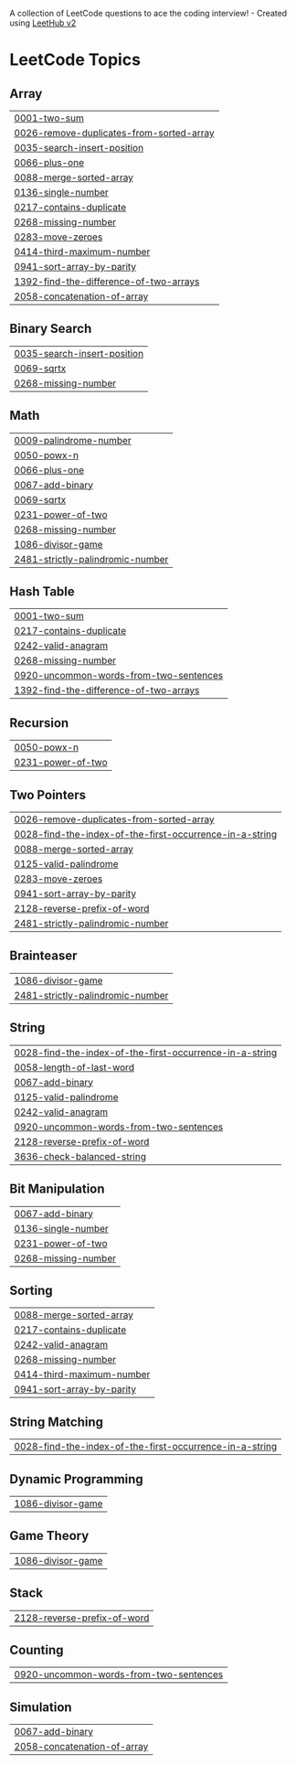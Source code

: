 A collection of LeetCode questions to ace the coding interview! - Created using [LeetHub v2](https://github.com/arunbhardwaj/LeetHub-2.0)
<!---LeetCode Topics Start-->
# LeetCode Topics
## Array
|  |
| ------- |
| [0001-two-sum](https://github.com/Fuhad-saneen-coder/leetcode/tree/master/0001-two-sum) |
| [0026-remove-duplicates-from-sorted-array](https://github.com/Fuhad-saneen-coder/leetcode/tree/master/0026-remove-duplicates-from-sorted-array) |
| [0035-search-insert-position](https://github.com/Fuhad-saneen-coder/leetcode/tree/master/0035-search-insert-position) |
| [0066-plus-one](https://github.com/Fuhad-saneen-coder/leetcode/tree/master/0066-plus-one) |
| [0088-merge-sorted-array](https://github.com/Fuhad-saneen-coder/leetcode/tree/master/0088-merge-sorted-array) |
| [0136-single-number](https://github.com/Fuhad-saneen-coder/leetcode/tree/master/0136-single-number) |
| [0217-contains-duplicate](https://github.com/Fuhad-saneen-coder/leetcode/tree/master/0217-contains-duplicate) |
| [0268-missing-number](https://github.com/Fuhad-saneen-coder/leetcode/tree/master/0268-missing-number) |
| [0283-move-zeroes](https://github.com/Fuhad-saneen-coder/leetcode/tree/master/0283-move-zeroes) |
| [0414-third-maximum-number](https://github.com/Fuhad-saneen-coder/leetcode/tree/master/0414-third-maximum-number) |
| [0941-sort-array-by-parity](https://github.com/Fuhad-saneen-coder/leetcode/tree/master/0941-sort-array-by-parity) |
| [1392-find-the-difference-of-two-arrays](https://github.com/Fuhad-saneen-coder/leetcode/tree/master/1392-find-the-difference-of-two-arrays) |
| [2058-concatenation-of-array](https://github.com/Fuhad-saneen-coder/leetcode/tree/master/2058-concatenation-of-array) |
## Binary Search
|  |
| ------- |
| [0035-search-insert-position](https://github.com/Fuhad-saneen-coder/leetcode/tree/master/0035-search-insert-position) |
| [0069-sqrtx](https://github.com/Fuhad-saneen-coder/leetcode/tree/master/0069-sqrtx) |
| [0268-missing-number](https://github.com/Fuhad-saneen-coder/leetcode/tree/master/0268-missing-number) |
## Math
|  |
| ------- |
| [0009-palindrome-number](https://github.com/Fuhad-saneen-coder/leetcode/tree/master/0009-palindrome-number) |
| [0050-powx-n](https://github.com/Fuhad-saneen-coder/leetcode/tree/master/0050-powx-n) |
| [0066-plus-one](https://github.com/Fuhad-saneen-coder/leetcode/tree/master/0066-plus-one) |
| [0067-add-binary](https://github.com/Fuhad-saneen-coder/leetcode/tree/master/0067-add-binary) |
| [0069-sqrtx](https://github.com/Fuhad-saneen-coder/leetcode/tree/master/0069-sqrtx) |
| [0231-power-of-two](https://github.com/Fuhad-saneen-coder/leetcode/tree/master/0231-power-of-two) |
| [0268-missing-number](https://github.com/Fuhad-saneen-coder/leetcode/tree/master/0268-missing-number) |
| [1086-divisor-game](https://github.com/Fuhad-saneen-coder/leetcode/tree/master/1086-divisor-game) |
| [2481-strictly-palindromic-number](https://github.com/Fuhad-saneen-coder/leetcode/tree/master/2481-strictly-palindromic-number) |
## Hash Table
|  |
| ------- |
| [0001-two-sum](https://github.com/Fuhad-saneen-coder/leetcode/tree/master/0001-two-sum) |
| [0217-contains-duplicate](https://github.com/Fuhad-saneen-coder/leetcode/tree/master/0217-contains-duplicate) |
| [0242-valid-anagram](https://github.com/Fuhad-saneen-coder/leetcode/tree/master/0242-valid-anagram) |
| [0268-missing-number](https://github.com/Fuhad-saneen-coder/leetcode/tree/master/0268-missing-number) |
| [0920-uncommon-words-from-two-sentences](https://github.com/Fuhad-saneen-coder/leetcode/tree/master/0920-uncommon-words-from-two-sentences) |
| [1392-find-the-difference-of-two-arrays](https://github.com/Fuhad-saneen-coder/leetcode/tree/master/1392-find-the-difference-of-two-arrays) |
## Recursion
|  |
| ------- |
| [0050-powx-n](https://github.com/Fuhad-saneen-coder/leetcode/tree/master/0050-powx-n) |
| [0231-power-of-two](https://github.com/Fuhad-saneen-coder/leetcode/tree/master/0231-power-of-two) |
## Two Pointers
|  |
| ------- |
| [0026-remove-duplicates-from-sorted-array](https://github.com/Fuhad-saneen-coder/leetcode/tree/master/0026-remove-duplicates-from-sorted-array) |
| [0028-find-the-index-of-the-first-occurrence-in-a-string](https://github.com/Fuhad-saneen-coder/leetcode/tree/master/0028-find-the-index-of-the-first-occurrence-in-a-string) |
| [0088-merge-sorted-array](https://github.com/Fuhad-saneen-coder/leetcode/tree/master/0088-merge-sorted-array) |
| [0125-valid-palindrome](https://github.com/Fuhad-saneen-coder/leetcode/tree/master/0125-valid-palindrome) |
| [0283-move-zeroes](https://github.com/Fuhad-saneen-coder/leetcode/tree/master/0283-move-zeroes) |
| [0941-sort-array-by-parity](https://github.com/Fuhad-saneen-coder/leetcode/tree/master/0941-sort-array-by-parity) |
| [2128-reverse-prefix-of-word](https://github.com/Fuhad-saneen-coder/leetcode/tree/master/2128-reverse-prefix-of-word) |
| [2481-strictly-palindromic-number](https://github.com/Fuhad-saneen-coder/leetcode/tree/master/2481-strictly-palindromic-number) |
## Brainteaser
|  |
| ------- |
| [1086-divisor-game](https://github.com/Fuhad-saneen-coder/leetcode/tree/master/1086-divisor-game) |
| [2481-strictly-palindromic-number](https://github.com/Fuhad-saneen-coder/leetcode/tree/master/2481-strictly-palindromic-number) |
## String
|  |
| ------- |
| [0028-find-the-index-of-the-first-occurrence-in-a-string](https://github.com/Fuhad-saneen-coder/leetcode/tree/master/0028-find-the-index-of-the-first-occurrence-in-a-string) |
| [0058-length-of-last-word](https://github.com/Fuhad-saneen-coder/leetcode/tree/master/0058-length-of-last-word) |
| [0067-add-binary](https://github.com/Fuhad-saneen-coder/leetcode/tree/master/0067-add-binary) |
| [0125-valid-palindrome](https://github.com/Fuhad-saneen-coder/leetcode/tree/master/0125-valid-palindrome) |
| [0242-valid-anagram](https://github.com/Fuhad-saneen-coder/leetcode/tree/master/0242-valid-anagram) |
| [0920-uncommon-words-from-two-sentences](https://github.com/Fuhad-saneen-coder/leetcode/tree/master/0920-uncommon-words-from-two-sentences) |
| [2128-reverse-prefix-of-word](https://github.com/Fuhad-saneen-coder/leetcode/tree/master/2128-reverse-prefix-of-word) |
| [3636-check-balanced-string](https://github.com/Fuhad-saneen-coder/leetcode/tree/master/3636-check-balanced-string) |
## Bit Manipulation
|  |
| ------- |
| [0067-add-binary](https://github.com/Fuhad-saneen-coder/leetcode/tree/master/0067-add-binary) |
| [0136-single-number](https://github.com/Fuhad-saneen-coder/leetcode/tree/master/0136-single-number) |
| [0231-power-of-two](https://github.com/Fuhad-saneen-coder/leetcode/tree/master/0231-power-of-two) |
| [0268-missing-number](https://github.com/Fuhad-saneen-coder/leetcode/tree/master/0268-missing-number) |
## Sorting
|  |
| ------- |
| [0088-merge-sorted-array](https://github.com/Fuhad-saneen-coder/leetcode/tree/master/0088-merge-sorted-array) |
| [0217-contains-duplicate](https://github.com/Fuhad-saneen-coder/leetcode/tree/master/0217-contains-duplicate) |
| [0242-valid-anagram](https://github.com/Fuhad-saneen-coder/leetcode/tree/master/0242-valid-anagram) |
| [0268-missing-number](https://github.com/Fuhad-saneen-coder/leetcode/tree/master/0268-missing-number) |
| [0414-third-maximum-number](https://github.com/Fuhad-saneen-coder/leetcode/tree/master/0414-third-maximum-number) |
| [0941-sort-array-by-parity](https://github.com/Fuhad-saneen-coder/leetcode/tree/master/0941-sort-array-by-parity) |
## String Matching
|  |
| ------- |
| [0028-find-the-index-of-the-first-occurrence-in-a-string](https://github.com/Fuhad-saneen-coder/leetcode/tree/master/0028-find-the-index-of-the-first-occurrence-in-a-string) |
## Dynamic Programming
|  |
| ------- |
| [1086-divisor-game](https://github.com/Fuhad-saneen-coder/leetcode/tree/master/1086-divisor-game) |
## Game Theory
|  |
| ------- |
| [1086-divisor-game](https://github.com/Fuhad-saneen-coder/leetcode/tree/master/1086-divisor-game) |
## Stack
|  |
| ------- |
| [2128-reverse-prefix-of-word](https://github.com/Fuhad-saneen-coder/leetcode/tree/master/2128-reverse-prefix-of-word) |
## Counting
|  |
| ------- |
| [0920-uncommon-words-from-two-sentences](https://github.com/Fuhad-saneen-coder/leetcode/tree/master/0920-uncommon-words-from-two-sentences) |
## Simulation
|  |
| ------- |
| [0067-add-binary](https://github.com/Fuhad-saneen-coder/leetcode/tree/master/0067-add-binary) |
| [2058-concatenation-of-array](https://github.com/Fuhad-saneen-coder/leetcode/tree/master/2058-concatenation-of-array) |
<!---LeetCode Topics End-->